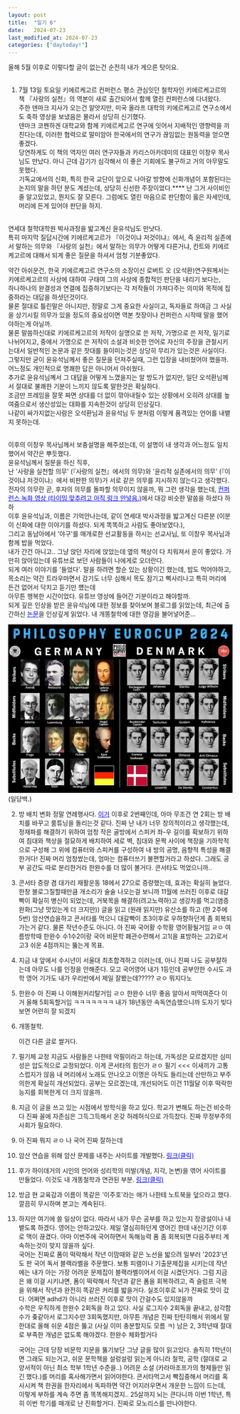 ```yaml
---
layout: post
title:  "일기 6"
date:   2024-07-23
last_modified_at: 2024-07-23
categories: ["daytoday!"]
---
```


올해 5월 이후로 이렇다할 글이 없는건 순전히 내가 게으른 탓이요. <br><br>

1. 7월 13일 토요일 키에르케고르 컨퍼런스
평소 관심잇던 철학자인 키에르케고르의 책 『사랑의 실천』의 역본이 새로 출간되어서 함께 열린 컨퍼런스에 다녀왔다.<br>
주한 덴마크 지사가 오는건 알앗지만, 미국 올라프 대학의 키에르케고르 연구소에서도 축하 영상을 보냈음은 몰라서 상당히 신기했다. <br>
덴마크 코펜하겐 대학교와 함께 키에르케고르 연구에 잇어서 지배적인 영향력을 끼친다는데, 이러한 협력으로 말미암아 한국에서의 연구가 끊임없는 원동력을 얻으면 좋겠다.<br>
당연하게도 이 책의 역자인 여러 연구자들과 카리스아카데미의 대표인 이창우 목사님도 만났다. 아니 근데 감기가 심각해서 이 좋은 기회에도 불구하고 거의 아무말도 못했다. <br>
기독교에서의 신화, 특히 한국 교단이 앞으로 나아갈 방향에 신화개념이 포함된다는 논지의 말을 하던 분도 계셨는데, 상당히 신선한 주장이었다.****
난 그거 사이비인줄 알고있었고, 뭔지도 잘 모른다. 그럼에도 열린 마음으로 판단함이 옳은 자세인데, 머리에 든게 있어야 판단을 하지.<br><br> 


연세대 철학대학원 박사과정을 밟고계신 윤유석님도 만낫다.<br>
특히 마지막 질답시간에 키에르케고르가 『이것이냐 저것이냐』에서, 즉 윤리적 실존에서 말하는 의무와 『사랑의 실천』에서 말하는 의무가 어떻게 다른거냐, 칸트와 키에르케고르에 대해서 되게 좋은 질문을 하셔서 엄청 기분좋았다.<br>

약간 아쉬운건, 한국 키에르케고르 연구소의 소장이신 로버트 오 (오석환)연구원께서는 키에르케고르의 사상에 대하여 구태여 그의 사상에 종합적인 판단을 내리기 보다는,<br>
하나하나의 완결성과 연결에 집중하기보다는 각 저작들이 가져다주는 의미와 목적에 집중하라는 대답을 하셧던것이다.<br>
물론 절대로 틀린말은 아니지만, 정말로 그게 중요한 사실이고, 독자들로 하여금 그 사실을 상기시킬 의무가 있을 정도의 중요성이면 역본 첫장이나 컨퍼런스 시작때 말을 했어야하는게 아닐까. <br>
물론 말씀하신대로 키에르케고르의 저작이 실명으로 쓴 저작, 가명으로 쓴 저작, 일기로 나뉘어지고, 중에서 가명으로 쓴 저작이 소설과 비슷한 언어로 자신의 주장을 관철시키는대서 일반적인 논문과 같은 잣대를 들이미는것은 상당히 무리가 있는것은 사실이다.<br>
그렇지만 굳이 윤유석님께서 좋은 질문을 던져주실때, 그런 입장을 내비쳤어야 했을까. 어느정도 개인적으로 명쾌한 답은 아니어서 아쉬웠다.<br>
추가로 윤유석님꼐서 그 대답을 어떻게 느꼈을지는 알 방도가 없지만, 일단 오석환님께서 절대로 불쾌한 기분이 느끼지 않도록 말한것은 확실하다.<br>
조금만 프레임을 잘못 짜면 상대를 더 없이 깎아내릴수 있는 상황에서 오히려 상대를 높여줌으로서 생산성있는 대화를 지속한것이 상당히 인상깊다. <br>
나같이 싸가지없는사람은 오석환님과 윤유석님 두 분처럼 이렇게 품격있는 언어를 내뱉지 못하는데.<br><br>

이후의 이창우 목사님께서 보충설명을 해주셨는데, 이 설명이 내 생각과 어느정도 일치했어서 약간은 뿌듯했다. <br>
윤유석님께서 질문을 하신 직후,<br>
난 '사랑을 실천할 의무' (『사랑의 실천』에서의 의무)와 '윤리적 실존에서의 의무' (『이것이냐 저것이냐』에서 비판한 의무)가 서로 같은 의무를 지시하지 않는다고 생각했다.<br>
전자의 의무란 곧, 후자의 의무를 돌파할 의무이지 않을까, 뭐 그런 생각을 했는데, <a href="" style="color: blue; text-decoration: underline;">컨퍼런스 녹화 영상 (타이밍 맞추려고 아직 링크 안넣음.)</a>에서 대강 비슷한 말씀을 하셨다 하하 <br>
이후 윤유석님과, 이름은 기억안나는데, 같이 연세대 박사과정을 밟고계신 다른분 (이분이 신화에 대한 이야기를 하셨다. 되게 똑똑하고 사람도 좋아보였다.),<br>
그리고 동남아에서 '야구'를 매개로한 선교활동을 하시는 선교사님, 또 이창우 목사님과 함께 밥을 먹었다.<br>
내가 간건 아니고.. 그냥 앉던 자리에 앉았는데 옆의 책상이 다 치워져서 운이 좋았다. 가만히 앉아있는데 유튜브로 보던 사람들이 나에게로 오더란다.<br>
되게 여러 이야기를 '들었다'. 말을 하려면 할순 있는 상황이긴 했는데, 밥도 먹어야하고, 목소리는 약간 트라우마면서 감기도 너무 심해서 목도 잠기고 삑사리나고 특히 머리에 든건 없어서 닥치고 듣기만 헀는데<br>
아무튼 행복한 시간이었다. 유튜브 영상에 들어간 기분이라고 해야할까.<br>
되게 깊은 인상을 받은 윤유석님에 대한 정보를 찾아보며 블로그를 읽었는데, 최근에 출간하신 <a href="https://blog.naver.com/1019milk/223497265808" style="color: blue; text-decoration: underline;">논문</a>을 인상깊게 읽었다. 내 개똥철학에 대한 영감을 불어넣어준... 

![image](https://github.com/whoisrealminjueun/images/blob/main/9bb8ec5aaaf033ea18ece6b22a4c46cb2ab13231.jpeg)
(일당백.)


2. 방 배치 변화
   정말 연례행사다. <a href="https://whoisrealminjueun.github.io/2023/12/13/%EC%9D%BC%EA%B8%B0-(2-1)" style="color: blue; text-decoration: underline;">이거</a> 이후로 2번째인데, 아마 무조건 연 2회는 방 배치를 바꾸고 룸튜닝을 돌리는것 같다. 진짜 난 내가 너무 창의적이라고 생각했는데, 정재파를 해결하기 위하여 엄청 작은 골방에서 스피커 좌-우 길이를 확보하기 위하여 침대와 책상을 절묘하게 배치하여 세로 벽, 침대와 문짝 사이에 책장을 기하학적으로 구성해 그 위에 컴퓨터와 스피커를 구성하여 내 방의 공명, 음향적 특성을 해결한거다! 진짜 머리 엄청썼는데, 엄마는 컴퓨터쓰기 불편할거라고 하셨다. 그래도 공부 공간도 따로 분리한거라 한완수를 더 많이 볼거다. 콘서타도 먹었으니까..

3. 콘서타 증량 겸 대가리 재활운동
   18에서 27으로 증량했는데, 효과는 확실히 늘었다. 한창 블로그질할때만큼 개소리가 술술 나오는걸 보니까 11월에 쓰러진 이후로 대갈빡이 확실히 병신이 되었는데, 거북목을 해결하(려고노력하)고 생강차를 먹고(염증 완화(그냥 맛있는게 더 크지만)) 글을 읽고 (원래 읽지만) 유산소를 하고 (한 2주에 5번) 암산연습을하고 콘서타를 먹으니 대갈빡이 초3이후로 우하향하던게 좀 회복되가는거 같다. 물론 작년수준도 아니다. 아 진짜 국어황 수학황 영어황될거임 ㄹㅇ 여름방학때 한완수 수1수2이랑 국어 비문학 폐관수련해서 고1(을 표방하는 고2)로서 고3 쉬운 4점까지는 뚫는게 목표.

4. 지금 내 앞에서 수시년이 서울대 최초합격하고 이러는데, 아니 진짜 나도 공부잘하는데 아무도 나를 인정을 안해준다. 모고 국어영어 내가 1등인데 공부안한 수시도 과학 영어 기가도 내가 우리반에서 제일 잘봤는데????? ㄹㅇ 뭐지다노

5. 한완수
   아 진짜 나 이해원커리탈거임 ㄹㅇ 한완수 너무 좋음 알아서 떠먹여준다 이거 올해 5회독할거임 ㅋㅋㅋㅋㅋㅋㅋ 내가 18년동안 속독연습했으니까 도자기 빚다보면 어련히 잘 되겠지

6. 개똥철학.

   이건 다른 글로 쌀거다.

7. 필기체 교정
   지금도 사람들은 나한테 악필이라고 하는데, 가독성은 모르겠지만 심미성은 압도적으로 교정되었다. 이게 콘서타의 힘인가 ㄹㅇ 필기 <<< 이새끼가 고통스럽지가 않음 내 머리에서 노래도 안나오고 이명은 아직도 들리는데 산만하고 부주의한게 확실히 개선되었다. 공부는 모르겠는데, 개선되어도 이건 11월달 이후 떡락한 능지를 회복한게 더 크지 않을까.

8. 지금 이 글을 쓰고 있는 시점에서 방학식을 하고 있다. 학교가 변해도 하는건 비슷하다 진짜 꼴에 자존심은 그득그득해서 온갖 허례허식으로 가득찼다. 진짜 무정부주의 사회가 필요하다.

9. 아 진짜 뭐지 ㄹㅇ 나 국어 진짜 잘하는데

10. 암산 연습을 위해 암산 문제를 내주는 사이트를 개발했다.
    <a href="https://legendary-empanada-d55118.netlify.app/" style="color: blue; text-decoration: underline;">링크(클릭)</a>

11. 후가 하이데거의 시인의 언어와 성리학의 미발(개념, 지각, 논변)을 엮어 사이트를 만들었다. 이것도 내 개똥철학과 연관된 부분.
     <a href="https://mibal.netlify.app/" style="color: blue; text-decoration: underline;">링크(클릭)</a>

12. 방금 현 교육감과 이름이 똑같은 '이주호'라는 애가 나한테 노트북을 덮으라고 했다. 깔끔히 무시하며 본고는 계속된다.

13. 하지만 여기에 쓸 일상이 없다. 따라서 내가 무슨 공부를 하고 있는지 장광설이나 내뱉도록 하겠다.
    영어는 안하고있다. 제일 열심히하던게 영어긴 한데 내신기간 이후로 맥이 끊겼다. 아마 이번주에 국어하면서 독해능력 폼 좀 회복되면 다음주부터 계속하는것이 맞지 않을까 싶다.<br>
    국어는 진짜로 폼이 떡락해서 작년 이맘때와 같은 노선을 밟으려 일부러 '2023'년도 판 국어 독서 블랙라벨을 주문했다. 보통 피램이나 기출문제집을 시키는데 작년에는 내가 아는 가장 어려운 문제집이 블랙라벨이어서 이걸 시켰던거다.
    그럼 지금은 왜 이걸 시키냐면, 폼이 떡락해서 작년과 같은 폼을 회복하려고, 즉 슬럼프 극복을 위해서 작년과 완전히 똑같은 커리를 밟을거다. 실조이후로 뇌가 진짜로 맛이 갔다. 어쩌면 adhd가 아니라 쓰러진 이후로 맛이 간걸수도 있지않을까<br>
    수학은 우직하게 한완수 2회독을 하고 있다. 사실 로그지수 2회독을 끝내고, 삼각함수가 좆같아서 로그지수만 3회독했지만, 아무튼 개념은 진짜 탄탄히해서 위에서 말한대로 올해 쉬운 4점은 뚫고 (사실 이미 충분할지도 모름 ㅋ) 남은 2, 3학년때 절대     로 부족한 개념은 없도록 해야겠다. 한완수 체화할거다

    국어는 근데 당장 비문학 지문을 뚫기보단 그냥 글을 많이 읽고있다. 솔직히 1학년이면 그래도 되는거고, 쉬운 문학책을 설렁설렁 읽는게 아니라 철학, 공학 (절대로 교양서적이 아닌 최소 학부 1학년 수준을..) 어려운 소설 (카라마조프가의 형제들만 읽긴 했다.)를 머리를 혹사해가면서 읽어야한다. 콘서타먹고서 빡집중해서 머리를 혹사시켜 책 한권을 한자리에서 독파하면 약간 어지러우면서 개운한 느낌이 드는데, 이렇게 부하를 계속 주면 좀 똑똑해지겠지.. 25살까지 뇌는 큰다니까 이번 1학년, 특히 이번 학기를 매개로 난 진화할거다. 진짜로 모노리스를 만나야한다.
